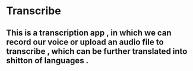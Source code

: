 # Transcribe
 
 ## This is a transcription app , in which we can record our voice or upload an audio file to transcribe , which can be further translated into shitton of languages .